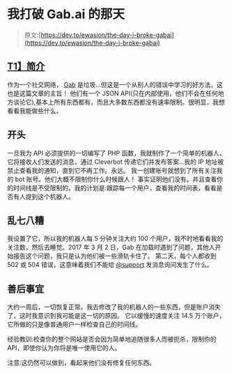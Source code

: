 # 我打破 Gab.ai 的那天

> 原文:[https://dev.to/ewasion/the-day-i-broke-gabai](https://dev.to/ewasion/the-day-i-broke-gabai)

## [T1】简介](#intro)

作为一个社交网络， [Gab](https://gab.ai) 是垃圾...但这是一个从别人的错误中学习的好方法，这也是这篇文章的主旨！
他们有一个 JSON API(只在内部使用，他们不会在任何地方谈论它),基本上所有东西都有，而且大多数东西都没有速率限制。很明显，我想看看我能做些什么。

## 开头

一旦我为 API 必须提供的一切编写了 PHP 函数，我就制作了一个简单的机器人，它将接收人们发送的消息，通过 Cleverbot 传递它们并发布答案...我的 IP 地址被禁止查看我的通知，直到它不再工作。永远。
我一创建账号就想到了所有关注我的 bot 账号。他们大概不限制你什么时候跟人！
事实证明他们没有。并且查看你的时间线是不受限制的。我的计划是:跟踪每一个用户，查看我的时间表，看看是否有人提到这个机器人。

## 乱七八糟

我设置了它，所以我的机器人每 5 分钟关注大约 100 个用户，我不时地看看我的关注数，然后去睡觉。2017 年 3 月 2 日，Gab 在加载时遇到了问题，其他人开始报告这个问题，我只是认为他们被一些滑轨卡住了。
第二天，每个人都收到 502 或 504 错误，这意味着我们不能给 [@support](https://gab.ai/support) 发消息询问发生了什么。

## 善后事宜

大约一周后，一切恢复正常。我去修改了我的机器人的一些东西，但是账户消失了，这时我意识到我可能是这一切的原因。
它以缓慢的速度关注 14.5 万个账户，它所做的只是像普通用户一样检查自己的时间线。

经验教训:检查你的整个网站是否会因为简单地追随很多人而被扼杀，限制你的 API，即使你认为你将是唯一使用它的人。

注意:这仍然可以做到，看起来他们没有修复任何东西。